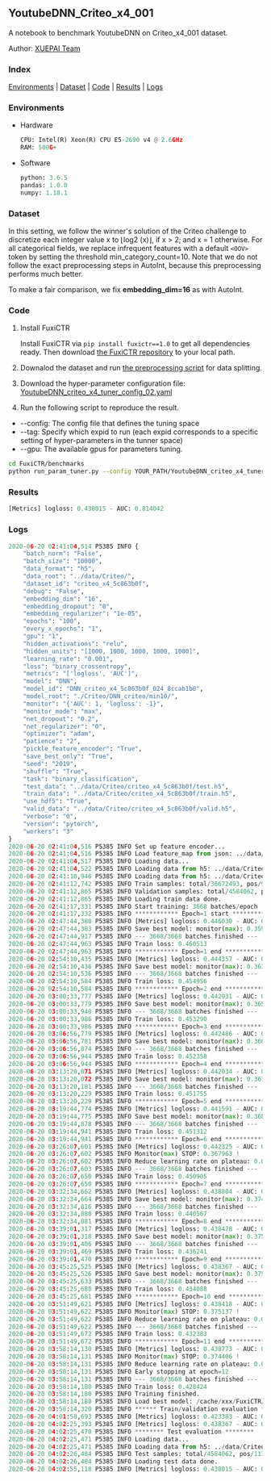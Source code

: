 ## YoutubeDNN_Criteo_x4_001 

A notebook to benchmark YoutubeDNN on Criteo_x4_001 dataset.

Author: [XUEPAI Team](https://github.com/xue-pai)


### Index
[Environments](#Environments) | [Dataset](#Dataset) | [Code](#Code) | [Results](#Results) | [Logs](#Logs)

### Environments
+ Hardware

  ```python
  CPU: Intel(R) Xeon(R) CPU E5-2690 v4 @ 2.6GHz
  RAM: 500G+
  ```
+ Software

  ```python
  python: 3.6.5
  pandas: 1.0.0
  numpy: 1.18.1
  ```

### Dataset
In this setting, we follow the winner's solution of the Criteo challenge to discretize each integer value x to ⌊log2
(x)⌋, if x > 2; and x = 1 otherwise. For all categorical fields, we replace infrequent features with a default ``<OOV>`` token by setting the threshold min_category_count=10. Note that we do not follow the exact preprocessing steps in AutoInt, because this preprocessing performs much better. 

To make a fair comparison, we fix **embedding_dim=16** as with AutoInt.


### Code
1. Install FuxiCTR
  
    Install FuxiCTR via `pip install fuxictr==1.0` to get all dependencies ready. Then download [the FuxiCTR repository](https://github.com/huawei-noah/benchmark/archive/53e314461c19dbc7f462b42bf0f0bfae020dc398.zip) to your local path.

2. Downalod the dataset and run [the preprocessing script](https://github.com/xue-pai/Open-CTR-Benchmark/blob/master/datasets/Criteo/Criteo_x4/split_criteo_x4.py) for data splitting. 

3. Download the hyper-parameter configuration file: [YoutubeDNN_criteo_x4_tuner_config_02.yaml](./YoutubeDNN_criteo_x4_tuner_config_02.yaml)

4. Run the following script to reproduce the result. 
  + --config: The config file that defines the tuning space
  + --tag: Specify which expid to run (each expid corresponds to a specific setting of hyper-parameters in the tunner space)
  + --gpu: The available gpus for parameters tuning.

  ```bash
  cd FuxiCTR/benchmarks
  python run_param_tuner.py --config YOUR_PATH/YoutubeDNN_criteo_x4_tuner_config_02.yaml --tag 024 --gpu 0
  ```



### Results
```python
[Metrics] logloss: 0.438015 - AUC: 0.814042
```


### Logs
```python
2020-06-20 02:41:04,514 P5385 INFO {
    "batch_norm": "False",
    "batch_size": "10000",
    "data_format": "h5",
    "data_root": "../data/Criteo/",
    "dataset_id": "criteo_x4_5c863b0f",
    "debug": "False",
    "embedding_dim": "16",
    "embedding_dropout": "0",
    "embedding_regularizer": "1e-05",
    "epochs": "100",
    "every_x_epochs": "1",
    "gpu": "1",
    "hidden_activations": "relu",
    "hidden_units": "[1000, 1000, 1000, 1000, 1000]",
    "learning_rate": "0.001",
    "loss": "binary_crossentropy",
    "metrics": "['logloss', 'AUC']",
    "model": "DNN",
    "model_id": "DNN_criteo_x4_5c863b0f_024_8ccab1b0",
    "model_root": "./Criteo/DNN_criteo/min10/",
    "monitor": "{'AUC': 1, 'logloss': -1}",
    "monitor_mode": "max",
    "net_dropout": "0.2",
    "net_regularizer": "0",
    "optimizer": "adam",
    "patience": "2",
    "pickle_feature_encoder": "True",
    "save_best_only": "True",
    "seed": "2019",
    "shuffle": "True",
    "task": "binary_classification",
    "test_data": "../data/Criteo/criteo_x4_5c863b0f/test.h5",
    "train_data": "../data/Criteo/criteo_x4_5c863b0f/train.h5",
    "use_hdf5": "True",
    "valid_data": "../data/Criteo/criteo_x4_5c863b0f/valid.h5",
    "verbose": "0",
    "version": "pytorch",
    "workers": "3"
}
2020-06-20 02:41:04,516 P5385 INFO Set up feature encoder...
2020-06-20 02:41:04,516 P5385 INFO Load feature_map from json: ../data/Criteo/criteo_x4_5c863b0f/feature_map.json
2020-06-20 02:41:04,517 P5385 INFO Loading data...
2020-06-20 02:41:04,522 P5385 INFO Loading data from h5: ../data/Criteo/criteo_x4_5c863b0f/train.h5
2020-06-20 02:41:10,946 P5385 INFO Loading data from h5: ../data/Criteo/criteo_x4_5c863b0f/valid.h5
2020-06-20 02:41:12,742 P5385 INFO Train samples: total/36672493, pos/9396350, neg/27276143, ratio/25.62%
2020-06-20 02:41:12,865 P5385 INFO Validation samples: total/4584062, pos/1174544, neg/3409518, ratio/25.62%
2020-06-20 02:41:12,865 P5385 INFO Loading train data done.
2020-06-20 02:41:17,331 P5385 INFO Start training: 3668 batches/epoch
2020-06-20 02:41:17,332 P5385 INFO ************ Epoch=1 start ************
2020-06-20 02:47:44,380 P5385 INFO [Metrics] logloss: 0.446030 - AUC: 0.805207
2020-06-20 02:47:44,383 P5385 INFO Save best model: monitor(max): 0.359177
2020-06-20 02:47:44,917 P5385 INFO --- 3668/3668 batches finished ---
2020-06-20 02:47:44,963 P5385 INFO Train loss: 0.460513
2020-06-20 02:47:44,963 P5385 INFO ************ Epoch=1 end ************
2020-06-20 02:54:10,435 P5385 INFO [Metrics] logloss: 0.444357 - AUC: 0.807660
2020-06-20 02:54:10,436 P5385 INFO Save best model: monitor(max): 0.363303
2020-06-20 02:54:10,536 P5385 INFO --- 3668/3668 batches finished ---
2020-06-20 02:54:10,584 P5385 INFO Train loss: 0.454956
2020-06-20 02:54:10,584 P5385 INFO ************ Epoch=2 end ************
2020-06-20 03:00:33,777 P5385 INFO [Metrics] logloss: 0.442931 - AUC: 0.808673
2020-06-20 03:00:33,779 P5385 INFO Save best model: monitor(max): 0.365742
2020-06-20 03:00:33,940 P5385 INFO --- 3668/3668 batches finished ---
2020-06-20 03:00:33,986 P5385 INFO Train loss: 0.453290
2020-06-20 03:00:33,986 P5385 INFO ************ Epoch=3 end ************
2020-06-20 03:06:56,779 P5385 INFO [Metrics] logloss: 0.442486 - AUC: 0.809373
2020-06-20 03:06:56,781 P5385 INFO Save best model: monitor(max): 0.366887
2020-06-20 03:06:56,874 P5385 INFO --- 3668/3668 batches finished ---
2020-06-20 03:06:56,944 P5385 INFO Train loss: 0.452358
2020-06-20 03:06:56,944 P5385 INFO ************ Epoch=4 end ************
2020-06-20 03:13:20,071 P5385 INFO [Metrics] logloss: 0.442034 - AUC: 0.809866
2020-06-20 03:13:20,072 P5385 INFO Save best model: monitor(max): 0.367832
2020-06-20 03:13:20,181 P5385 INFO --- 3668/3668 batches finished ---
2020-06-20 03:13:20,229 P5385 INFO Train loss: 0.451755
2020-06-20 03:13:20,229 P5385 INFO ************ Epoch=5 end ************
2020-06-20 03:19:44,774 P5385 INFO [Metrics] logloss: 0.441591 - AUC: 0.810247
2020-06-20 03:19:44,775 P5385 INFO Save best model: monitor(max): 0.368656
2020-06-20 03:19:44,878 P5385 INFO --- 3668/3668 batches finished ---
2020-06-20 03:19:44,941 P5385 INFO Train loss: 0.451312
2020-06-20 03:19:44,941 P5385 INFO ************ Epoch=6 end ************
2020-06-20 03:26:07,601 P5385 INFO [Metrics] logloss: 0.442325 - AUC: 0.810288
2020-06-20 03:26:07,602 P5385 INFO Monitor(max) STOP: 0.367963 !
2020-06-20 03:26:07,602 P5385 INFO Reduce learning rate on plateau: 0.000100
2020-06-20 03:26:07,603 P5385 INFO --- 3668/3668 batches finished ---
2020-06-20 03:26:07,650 P5385 INFO Train loss: 0.450905
2020-06-20 03:26:07,650 P5385 INFO ************ Epoch=7 end ************
2020-06-20 03:32:34,662 P5385 INFO [Metrics] logloss: 0.438804 - AUC: 0.813236
2020-06-20 03:32:34,664 P5385 INFO Save best model: monitor(max): 0.374432
2020-06-20 03:32:34,816 P5385 INFO --- 3668/3668 batches finished ---
2020-06-20 03:32:34,880 P5385 INFO Train loss: 0.440567
2020-06-20 03:32:34,881 P5385 INFO ************ Epoch=8 end ************
2020-06-20 03:39:01,317 P5385 INFO [Metrics] logloss: 0.438478 - AUC: 0.813617
2020-06-20 03:39:01,318 P5385 INFO Save best model: monitor(max): 0.375139
2020-06-20 03:39:01,406 P5385 INFO --- 3668/3668 batches finished ---
2020-06-20 03:39:01,469 P5385 INFO Train loss: 0.436241
2020-06-20 03:39:01,470 P5385 INFO ************ Epoch=9 end ************
2020-06-20 03:45:25,525 P5385 INFO [Metrics] logloss: 0.438367 - AUC: 0.813674
2020-06-20 03:45:25,526 P5385 INFO Save best model: monitor(max): 0.375307
2020-06-20 03:45:25,633 P5385 INFO --- 3668/3668 batches finished ---
2020-06-20 03:45:25,680 P5385 INFO Train loss: 0.434088
2020-06-20 03:45:25,681 P5385 INFO ************ Epoch=10 end ************
2020-06-20 03:51:49,621 P5385 INFO [Metrics] logloss: 0.438418 - AUC: 0.813556
2020-06-20 03:51:49,622 P5385 INFO Monitor(max) STOP: 0.375137 !
2020-06-20 03:51:49,622 P5385 INFO Reduce learning rate on plateau: 0.000010
2020-06-20 03:51:49,622 P5385 INFO --- 3668/3668 batches finished ---
2020-06-20 03:51:49,672 P5385 INFO Train loss: 0.432383
2020-06-20 03:51:49,672 P5385 INFO ************ Epoch=11 end ************
2020-06-20 03:58:14,130 P5385 INFO [Metrics] logloss: 0.438773 - AUC: 0.813179
2020-06-20 03:58:14,131 P5385 INFO Monitor(max) STOP: 0.374406 !
2020-06-20 03:58:14,131 P5385 INFO Reduce learning rate on plateau: 0.000001
2020-06-20 03:58:14,131 P5385 INFO Early stopping at epoch=12
2020-06-20 03:58:14,131 P5385 INFO --- 3668/3668 batches finished ---
2020-06-20 03:58:14,180 P5385 INFO Train loss: 0.428424
2020-06-20 03:58:14,180 P5385 INFO Training finished.
2020-06-20 03:58:14,180 P5385 INFO Load best model: /cache/xxx/FuxiCTR/benchmarks/Criteo/DNN_criteo/min10/criteo_x4_5c863b0f/DNN_criteo_x4_5c863b0f_024_8ccab1b0_model.ckpt
2020-06-20 03:58:14,320 P5385 INFO ****** Train/validation evaluation ******
2020-06-20 04:01:58,693 P5385 INFO [Metrics] logloss: 0.423383 - AUC: 0.830613
2020-06-20 04:02:25,393 P5385 INFO [Metrics] logloss: 0.438367 - AUC: 0.813674
2020-06-20 04:02:25,470 P5385 INFO ******** Test evaluation ********
2020-06-20 04:02:25,471 P5385 INFO Loading data...
2020-06-20 04:02:25,471 P5385 INFO Loading data from h5: ../data/Criteo/criteo_x4_5c863b0f/test.h5
2020-06-20 04:02:26,484 P5385 INFO Test samples: total/4584062, pos/1174544, neg/3409518, ratio/25.62%
2020-06-20 04:02:26,484 P5385 INFO Loading test data done.
2020-06-20 04:02:55,118 P5385 INFO [Metrics] logloss: 0.438015 - AUC: 0.814042
```
